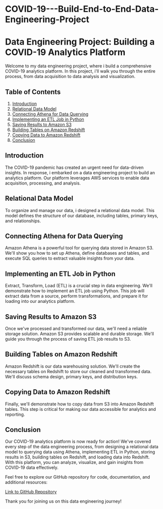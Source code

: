 # COVID-19---Build-End-to-End-Data-Engineering-Project

# Data Engineering Project: Building a COVID-19 Analytics Platform

Welcome to my data engineering project, where i build a comprehensive COVID-19 analytics platform. In this project, i'll walk you through the entire process, from data acquisition to data analysis and visualization.

## Table of Contents

1. [Introduction](#introduction)
2. [Relational Data Model](#relational-data-model)
3. [Connecting Athena for Data Querying](#connecting-athena-for-data-querying)
4. [Implementing an ETL Job in Python](#implementing-an-etl-job-in-python)
5. [Saving Results to Amazon S3](#saving-results-to-amazon-s3)
6. [Building Tables on Amazon Redshift](#building-tables-on-amazon-redshift)
7. [Copying Data to Amazon Redshift](#copying-data-to-amazon-redshift)
8. [Conclusion](#conclusion)

## Introduction

The COVID-19 pandemic has created an urgent need for data-driven insights. In response, i embarked on a data engineering project to build an analytics platform. Our platform leverages AWS services to enable data acquisition, processing, and analysis.

## Relational Data Model

To organize and manage our data, i  designed a relational data model. This model defines the structure of our database, including tables, primary keys, and relationships.

## Connecting Athena for Data Querying

Amazon Athena is a powerful tool for querying data stored in Amazon S3. We'll show you how to set up Athena, define databases and tables, and execute SQL queries to extract valuable insights from your data.

## Implementing an ETL Job in Python

Extract, Transform, Load (ETL) is a crucial step in data engineering. We'll demonstrate how to implement an ETL job using Python. This job will extract data from a source, perform transformations, and prepare it for loading into our analytics platform.

## Saving Results to Amazon S3

Once we've processed and transformed our data, we'll need a reliable storage solution. Amazon S3 provides scalable and durable storage. We'll guide you through the process of saving ETL job results to S3.

## Building Tables on Amazon Redshift

Amazon Redshift is our data warehousing solution. We'll create the necessary tables on Redshift to store our cleaned and transformed data. We'll discuss schema design, primary keys, and distribution keys.

## Copying Data to Amazon Redshift

Finally, we'll demonstrate how to copy data from S3 into Amazon Redshift tables. This step is critical for making our data accessible for analytics and reporting.

## Conclusion

Our COVID-19 analytics platform is now ready for action! We've covered every step of the data engineering process, from designing a relational data model to querying data using Athena, implementing ETL in Python, storing results in S3, building tables on Redshift, and loading data into Redshift. With this platform, you can analyze, visualize, and gain insights from COVID-19 data effectively.

Feel free to explore our GitHub repository for code, documentation, and additional resources:

[Link to GitHub Repository](https://github.com/yourusername/your-repo)

Thank you for joining us on this data engineering journey!

